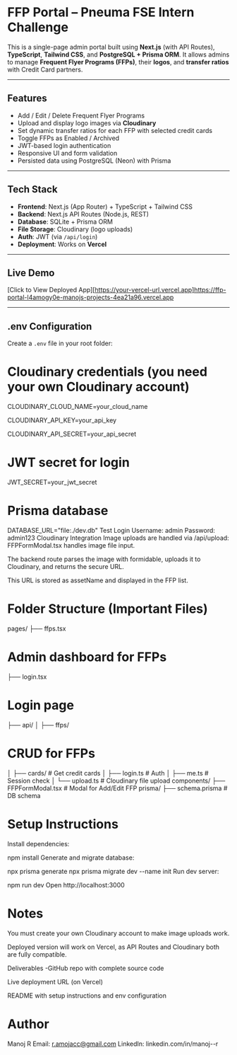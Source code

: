 # FFP Portal – Pneuma FSE Intern Challenge

This is a single-page admin portal built using **Next.js** (with API Routes), **TypeScript**, **Tailwind CSS**, and **PostgreSQL + Prisma ORM**. 
It allows admins to manage **Frequent Flyer Programs (FFPs)**, their **logos**, and **transfer ratios** with Credit Card partners.

---

## Features

- Add / Edit / Delete Frequent Flyer Programs
- Upload and display logo images via **Cloudinary**
- Set dynamic transfer ratios for each FFP with selected credit cards
- Toggle FFPs as Enabled / Archived
- JWT-based login authentication
- Responsive UI and form validation
- Persisted data using PostgreSQL (Neon) with Prisma

---

## Tech Stack

- **Frontend**: Next.js (App Router) + TypeScript + Tailwind CSS
- **Backend**: Next.js API Routes (Node.js, REST)
- **Database**: SQLite + Prisma ORM
- **File Storage**: Cloudinary (logo uploads)
- **Auth**: JWT (via `/api/login`)
- **Deployment**: Works on **Vercel**

---

##  Live Demo

[Click to View Deployed App][https://your-vercel-url.vercel.app]https://ffp-portal-l4amogy0e-manojs-projects-4ea21a96.vercel.app

---

## .env Configuration

Create a `.env` file in your root folder:

# Cloudinary credentials (you need your own Cloudinary account)
CLOUDINARY_CLOUD_NAME=your_cloud_name

CLOUDINARY_API_KEY=your_api_key

CLOUDINARY_API_SECRET=your_api_secret

# JWT secret for login
JWT_SECRET=your_jwt_secret

# Prisma database
DATABASE_URL="file:./dev.db"
Test Login
Username: admin
Password: admin123
Cloudinary Integration
Image uploads are handled via /api/upload:
FFPFormModal.tsx handles image file input.

The backend route parses the image with formidable, uploads it to Cloudinary, and returns the secure URL.

This URL is stored as assetName and displayed in the FFP list.

# Folder Structure (Important Files)
pages/
├── ffps.tsx
# Admin dashboard for FFPs
├── login.tsx   
# Login page
├── api/
│   ├── ffps/        
# CRUD for FFPs
│   ├── cards/              # Get credit cards
│   ├── login.ts            # Auth
│   ├── me.ts               # Session check
│   └── upload.ts           # Cloudinary file upload
components/
├── FFPFormModal.tsx        # Modal for Add/Edit FFP
prisma/
├── schema.prisma           # DB schema


# Setup Instructions
Install dependencies:


npm install
Generate and migrate database:


npx prisma generate
npx prisma migrate dev --name init
Run dev server:


npm run dev
Open http://localhost:3000

# Notes
You must create your own Cloudinary account to make image uploads work.

Deployed version will work on Vercel, as API Routes and Cloudinary both are fully compatible.

Deliverables
-GitHub repo with complete source code

Live deployment URL (on Vercel)

README with setup instructions and env configuration

# Author
Manoj R
Email: r.amojacc@gmail.com
LinkedIn: linkedin.com/in/manoj--r



